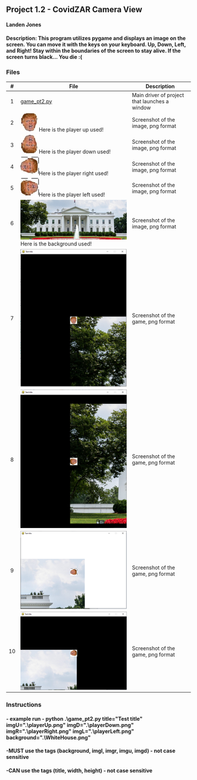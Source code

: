 ## Project 1.2 - CovidZAR Camera View
#### Landen Jones
#### Description: This program utilizes pygame and displays an image on the screen. You can move it with the keys on your keyboard. Up, Down, Left, and Right! Stay within the boundaries of the screen to stay alive. If the screen turns black... You die :(

### Files
|   #   | File            | Description                                        |
| :---: | --------------- | -------------------------------------------------- |
|   1   | <a href = "https://github.com/LandenSJones/4443-2D-PyGame-Jones/blob/master/Assignments/P01.2/game_pt2.py"/>game_pt2.py| Main driver of project that launches a window|
|   2   | <img src="https://github.com/LandenSJones/4443-2D-PyGame-Jones/blob/master/Assignments/P01.2/Media/playerUp.png" width="50">Here is the player up used!|Screenshot of the image, png format|
|   3   | <img src="https://github.com/LandenSJones/4443-2D-PyGame-Jones/blob/master/Assignments/P01.2/Media/playerDown.png" width="50">Here is the player down used!|Screenshot of the image, png format|
|   4   | <img src="https://github.com/LandenSJones/4443-2D-PyGame-Jones/blob/master/Assignments/P01.2/Media/playerRight.png" width="50">Here is the player right used!|Screenshot of the image, png format|
|   5   | <img src="https://github.com/LandenSJones/4443-2D-PyGame-Jones/blob/master/Assignments/P01.2/Media/playerLeft.png" width="50">Here is the player left used!|Screenshot of the image, png format|
|   6   | <img src="https://github.com/LandenSJones/4443-2D-PyGame-Jones/blob/master/Assignments/P01.2/Media/WhiteHouse.png" width="500">Here is the background used!|Screenshot of the image, png format|
|   7   | <img src="https://github.com/LandenSJones/4443-2D-PyGame-Jones/blob/master/Assignments/P01.2/Media/Screenshot1.png" width="500">|Screenshot of the game, png format|
|   8   | <img src="https://github.com/LandenSJones/4443-2D-PyGame-Jones/blob/master/Assignments/P01.2/Media/Screenshot2.png" width="500">|Screenshot of the game, png format|
|   9   | <img src="https://github.com/LandenSJones/4443-2D-PyGame-Jones/blob/master/Assignments/P01.2/Media/Screenshot3.png" width="500">|Screenshot of the game, png format|
|   10   | <img src="https://github.com/LandenSJones/4443-2D-PyGame-Jones/blob/master/Assignments/P01.2/Media/Screenshot4.png" width="500">|Screenshot of the game, png format|

### Instructions

#### - example run - python .\game_pt2.py title="Test title" imgU=".\playerUp.png" imgD=".\playerDown.png" imgR=".\playerRight.png" imgL=".\playerLeft.png" background=".\WhiteHouse.png" 
#### -MUST use the tags (background, imgl, imgr, imgu, imgd) - not case sensitive
#### -CAN use the tags (title, width, height) - not case sensitive
